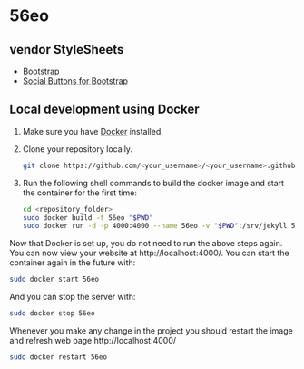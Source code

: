 56eo
=================

## vendor StyleSheets

- [Bootstrap](https://getbootstrap.com/docs/3.3/css/)
- [Social Buttons for Bootstrap](http://lipis.github.io/bootstrap-social/)

## Local development using Docker

1. Make sure you have [Docker](https://www.docker.com/) installed.

2. Clone your repository locally.

    ```bash
    git clone https://github.com/<your_username>/<your_username>.github.io.git
    ```

3. Run the following shell commands to build the docker image and start the container for the first time:

    ```bash
    cd <repository_folder>
    sudo docker build -t 56eo "$PWD"
    sudo docker run -d -p 4000:4000 --name 56eo -v "$PWD":/srv/jekyll 56eo
    ```


Now that Docker is set up, you do not need to run the above steps again. You can now view your website at http://localhost:4000/. You can start the container again in the future with:

```bash
sudo docker start 56eo
```

And you can stop the server with:

```bash
sudo docker stop 56eo
```

Whenever you make any change in the project you should restart the image 
and refresh web page http://localhost:4000/
```bash
sudo docker restart 56eo
```
